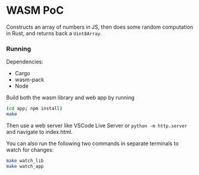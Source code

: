 # WASM PoC

Constructs an array of numbers in JS, then does some random computation in Rust, and returns back a `Uint8Array`.

### Running

Dependencies:

- Cargo
- wasm-pack
- Node

Build both the wasm library and web app by running

```sh
(cd app; npm install)
make
```

Then use a web server like VSCode Live Server or `python -m http.server` and navigate to index.html.

You can also run the following two commands in separate terminals to watch for changes:

```sh
make watch_lib
make watch_app
```
